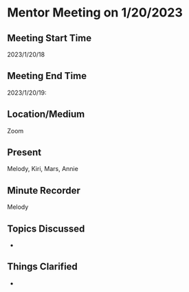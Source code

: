 # Mentor Meeting on 1/20/2023

## Meeting Start Time
2023/1/20/18
## Meeting End Time
2023/1/20/19:

## Location/Medium
Zoom

## Present
Melody, Kiri, Mars, Annie

## Minute Recorder
Melody

## Topics Discussed
- 
## Things Clarified
- 
